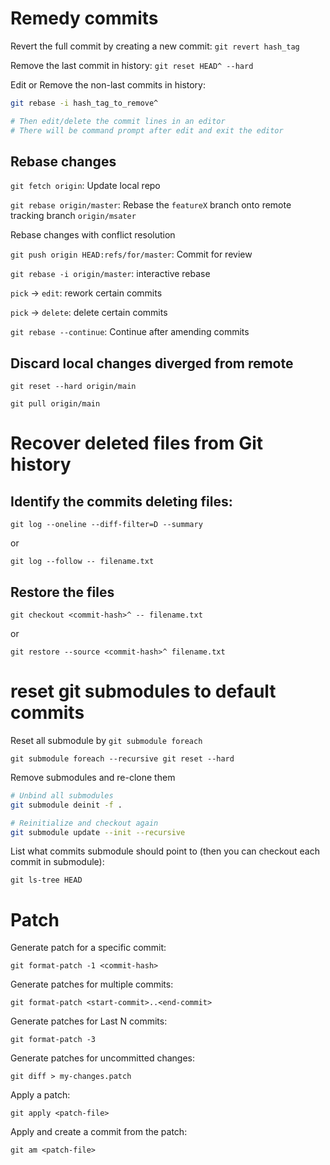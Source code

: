 
# Remedy commits

Revert the full commit by creating a new commit:
`git revert hash_tag`

Remove the last commit in history:
`git reset HEAD^ --hard`

Edit or Remove the non-last commits in history:
```bash
git rebase -i hash_tag_to_remove^

# Then edit/delete the commit lines in an editor
# There will be command prompt after edit and exit the editor
```

## Rebase changes

`git fetch origin`: Update local repo

`git rebase origin/master`: Rebase the `featureX` branch onto remote tracking branch `origin/msater`

Rebase changes with conflict resolution

`git push origin HEAD:refs/for/master`: Commit for review



`git rebase -i origin/master`: interactive rebase

`pick` -> `edit`: rework certain commits

`pick` -> `delete`: delete certain commits

`git rebase --continue`: Continue after amending commits

## Discard local changes diverged from remote

`git reset --hard origin/main`

`git pull origin/main`

# Recover deleted files from Git history

## Identify the commits deleting files:

`git log --oneline --diff-filter=D --summary`

or

`git log --follow -- filename.txt`

## Restore the files

`git checkout <commit-hash>^ -- filename.txt`

or

`git restore --source <commit-hash>^ filename.txt`


# reset git submodules to default commits

Reset all submodule by `git submodule foreach`

`git submodule foreach --recursive git reset --hard`



Remove submodules and re-clone them

```bash
# Unbind all submodules
git submodule deinit -f .

# Reinitialize and checkout again
git submodule update --init --recursive
```



List what commits submodule should point to (then you can checkout each commit in submodule):

`git ls-tree HEAD`



# Patch

Generate patch for a specific commit:

`git format-patch -1 <commit-hash>`



Generate patches for multiple commits:

`git format-patch <start-commit>..<end-commit>`



Generate patches for Last N commits:

`git format-patch -3`



Generate patches for uncommitted changes:

`git diff > my-changes.patch`



Apply a patch:

`git apply <patch-file>`



Apply and create a commit from the patch:

`git am <patch-file>`

